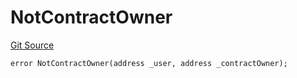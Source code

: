 # NotContractOwner
[Git Source](https://github.com/thrackle-io/rules-engine/blob/eddb7b007d5e1a45b26b48a2e20785ba6487ee41/src/protocol/economic/ruleProcessor/RuleProcessorDiamondLib.sol)


```solidity
error NotContractOwner(address _user, address _contractOwner);
```

